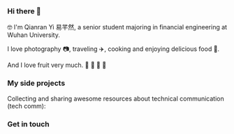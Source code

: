  ### Hi there 👋
 
 🤓 I'm Qianran Yi 易芊然, a senior student majoring in financial engineering at Wuhan University.
 
 I love photography 📷, traveling ✈️, cooking and enjoying delicious food 🥘.
 
 And I love fruit very much. 🍎 🍓 🥭 🥝


### My side projects

Collecting and sharing awesome resources about technical communication (tech comm):


### Get in touch
